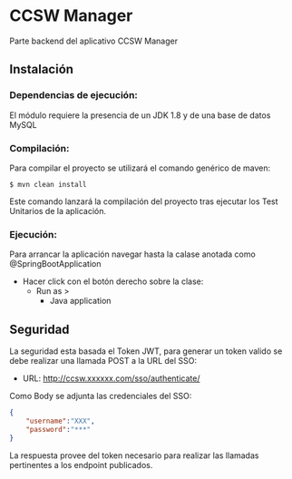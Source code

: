 # CCSW Manager

Parte backend del aplicativo CCSW Manager

## Instalación

### Dependencias de ejecución:

El módulo requiere la presencia de un JDK 1.8 y de una base de datos MySQL

### Compilación:

Para compilar el proyecto se utilizará el comando genérico de maven:  
```Shell
$ mvn clean install
```  
Este comando lanzará la compilación del proyecto tras ejecutar los Test Unitarios de la aplicación.

### Ejecución:

Para arrancar la aplicación navegar hasta la calase anotada como @SpringBootApplication

* Hacer click con el botón derecho sobre la clase:
    * Run as >
        * Java application

## Seguridad

La seguridad esta basada el Token JWT, para generar un token valido se debe realizar una llamada POST a la URL del SSO:

* URL: http://ccsw.xxxxxx.com/sso/authenticate/

Como Body se adjunta las credenciales del SSO:

```json
{
    "username":"XXX",
    "password":"***"
}
```  
La respuesta provee del token necesario para realizar las llamadas pertinentes a los endpoint publicados.